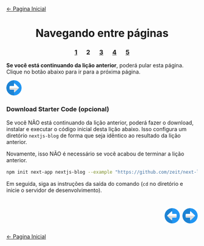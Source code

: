 [← Pagina Inicial](../../../README.md#basico)

<h1 align="center">Navegando entre páginas</h1>

<h3 align="center">
<a href="./1.md" style="margin:0 10px;">1</a>
<spam style="margin:0 10px;">2</spam>
<a href="./3.md" style="margin:0 10px;">3</a>
<a href="./4.md" style="margin:0 10px;">4</a>
<a href="./5.md" style="margin:0 10px;">5</a>
</h3>

**Se você está continuando da lição anterior**, poderá pular esta página. Clique no botão abaixo para ir para a próxima página.

<a href="./3.md"><img src="../../../images/next-arrow.svg" alt="next-arrow" width="40px"></a>

### Download Starter Code (opcional)

Se você NÃO está continuando da lição anterior, poderá fazer o download, instalar e executar o código inicial desta lição abaixo. Isso configura um diretório `nextjs-blog` de forma que seja idêntico ao resultado da lição anterior.

Novamente, isso NÃO é necessário se você acabou de terminar a lição anterior.

```bash
npm init next-app nextjs-blog --example "https://github.com/zeit/next-learn-starter/tree/master/navigate-between-pages-starter"
```

Em seguida, siga as instruções da saída do comando (`cd` no diretório e inicie o servidor de desenvolvimento).

<h1 align="right">
<a href="./1.md"><img src="../../../images/previous-arrow.svg" alt="next-arrow" width="40px"></a>
<a href="./3.md"><img src="../../../images/next-arrow.svg" alt="next-arrow" width="40px"></a>
</h1>

[← Pagina Inicial](../../../README.md#basico)